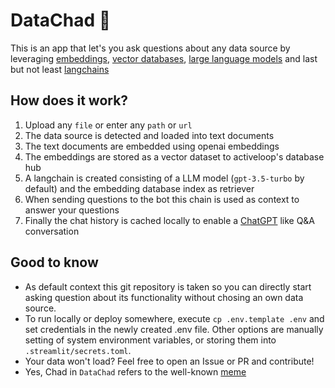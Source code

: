 # DataChad 🤖

This is an app that let's you ask questions about any data source by leveraging [embeddings](https://platform.openai.com/docs/guides/embeddings), [vector databases](https://www.activeloop.ai/), [large language models](https://platform.openai.com/docs/models/gpt-3-5) and last but not least [langchains](https://github.com/hwchase17/langchain)

## How does it work?

1. Upload any `file` or enter any `path` or `url`
2. The data source is detected and loaded into text documents
3. The text documents are embedded using openai embeddings
4. The embeddings are stored as a vector dataset to activeloop's database hub
5. A langchain is created consisting of a LLM model (`gpt-3.5-turbo` by default) and the embedding database index as retriever
6. When sending questions to the bot this chain is used as context to answer your questions
7. Finally the chat history is cached locally to enable a [ChatGPT](https://chat.openai.com/) like Q&A conversation

## Good to know

- As default context this git repository is taken so you can directly start asking question about its functionality without chosing an own data source.
- To run locally or deploy somewhere, execute `cp .env.template .env` and set credentials in the newly created .env file. Other options are manually setting of system environment variables, or storing them into `.streamlit/secrets.toml`.
- Your data won't load? Feel free to open an Issue or PR and contribute!
- Yes, Chad in `DataChad` refers to the well-known [meme](https://www.google.com/search?q=chad+meme)
